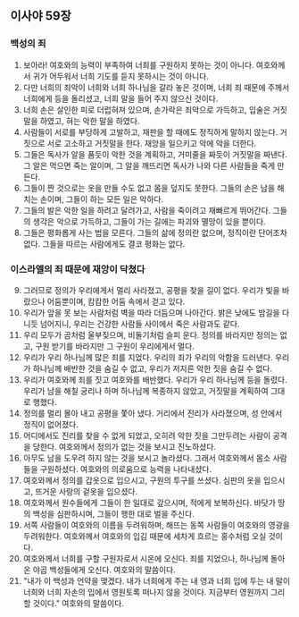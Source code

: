 ## 이사야 59장

### 백성의 죄
1. 보아라! 여호와의 능력이 부족하여 너희를 구원하지 못하는 것이 아니다. 여호와께서 귀가 어두워서 너희 기도를 듣지 못하시는 것이 아니다.
2. 다만 너희의 죄악이 너희와 너희 하나님을 갈라 놓은 것이며, 너희 죄 때문에 주께서 너희에게 등을 돌리셨고, 너희 말을 들어 주지 않으신 것이다.
3. 너희 손은 살인한 피로 더럽혀져 있으며, 손가락은 죄악으로 가득하고, 입술은 거짓말을 하였고, 혀는 악한 말을 하였다.
4. 사람들이 서로를 부당하게 고발하고, 재판을 할 때에도 정직하게 말하지 않는다. 거짓으로 서로 고소하고 거짓말을 한다. 재앙을 일으키고 악에 악을 더한다.
5. 그들은 독사가 알을 품듯이 악한 것을 계획하고, 거미줄을 짜듯이 거짓말을 짜낸다. 그 알은 먹으면 죽는 알이며, 그 알을 깨뜨리면 독사가 나와 다른 사람들을 죽게 만든다.
6. 그들이 짠 것으로는 옷을 만들 수도 없고 몸을 덮지도 못한다. 그들의 손은 남을 해치는 손이며, 그들이 하는 모든 일은 악하다.
7. 그들의 발은 악한 일을 하려고 달려가고, 사람을 죽이려고 재빠르게 뛰어간다. 그들의 생각은 악으로 가득하고, 그들이 가는 길에는 파괴와 멸망이 있을 뿐이다.
8. 그들은 평화롭게 사는 법을 모른다. 그들의 삶에 정의란 없으며, 정직이란 단어조차 없다. 그들을 따르는 사람에게도 결코 평화는 없다.
### 이스라엘의 죄 때문에 재앙이 닥쳤다
9. 그러므로 정의가 우리에게서 멀리 사라졌고, 공평을 찾을 길이 없다. 우리가 빛을 바랐으나 어둠뿐이며, 캄캄한 어둠 속에서 걷고 있다.
10. 우리가 앞을 못 보는 사람처럼 벽을 따라 더듬으며 나아간다. 밝은 낮에도 밤길을 다니듯 넘어지니, 우리는 건강한 사람들 사이에서 죽은 사람과도 같다.
11. 우리 모두가 곰처럼 울부짖으며, 비둘기처럼 슬피 운다. 정의를 바라지만 정의는 없고, 구원 받기를 바라지만 그 구원이 우리에게서 멀다.
12. 우리가 우리 하나님께 많은 죄를 지었다. 우리의 죄가 우리의 악함을 드러낸다. 우리가 하나님께 배반한 것을 숨길 수 없고, 우리가 저지른 악한 짓을 숨길 수 없다.
13. 우리가 여호와께 죄를 짓고 여호와를 배반했다. 우리가 우리 하나님께 등을 돌렸다. 우리가 남을 해칠 궁리나 하며 하나님께 복종하지 않았고, 거짓말을 계획하여 그대로 행했다.
14. 정의를 멀리 몰아 내고 공평을 쫓아 냈다. 거리에서 진리가 사라졌으며, 성 안에서 정직이 없어졌다.
15. 어디에서도 진리를 찾을 수 없게 되었고, 오히려 악한 짓을 그만두려는 사람이 공격을 당한다. 여호와께서 정의가 없는 것을 보시고 진노하셨다.
16. 아무도 남을 도우려 하지 않는 것을 보시고 놀라셨다. 그래서 여호와께서 몸소 사람들을 구원하셨다. 여호와의 의로움으로 능력을 나타내셨다.
17. 여호와께서 정의를 갑옷으로 입으시고, 구원의 투구를 쓰셨다. 심판의 옷을 입으시고, 뜨거운 사랑의 겉옷을 입으셨다.
18. 여호와께서 원수들에게 그들이 한 일대로 갚으시며, 적에게 보복하신다. 바닷가 땅의 백성을 심판하시며, 그들이 행한 대로 벌을 주신다.
19. 서쪽 사람들이 여호와의 이름을 두려워하며, 해뜨는 동쪽 사람들이 여호와의 영광을 두려워한다. 여호와께서 여호와의 입김 때문에 세차게 흐르는 홍수처럼 오실 것이다.
20. 여호와께서 너희를 구할 구원자로서 시온에 오신다. 죄를 지었으나, 하나님께 돌아온 야곱 백성들에게 오신다. 여호와의 말씀이다.
21. "내가 이 백성과 언약을 맺겠다. 내가 너희에게 주는 내 영과 너희 입에 두는 내 말이 너희와 너희 자손의 입에서 영원토록 떠나지 않을 것이다. 지금부터 영원까지 그리할 것이다." 여호와의 말씀이다.